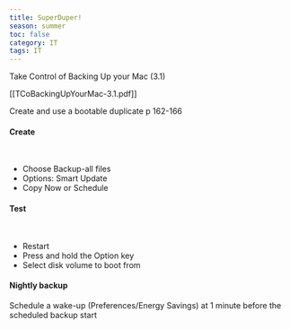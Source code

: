 ```yaml
---
title: SuperDuper!
season: summer
toc: false
category: IT
tags: IT
---
```

Take Control of Backing Up your Mac (3.1)

[[TCoBackingUpYourMac-3.1.pdf]]

Create and use a bootable duplicate p 162-166

#### Create
<br>

- Choose Backup-all files
- Options: Smart Update
- Copy Now or Schedule

#### Test
<br>

- Restart
- Press and hold the Option key
- Select disk volume to boot from


#### Nightly backup
Schedule a wake-up (Preferences/Energy Savings) at 1 minute before the scheduled backup start